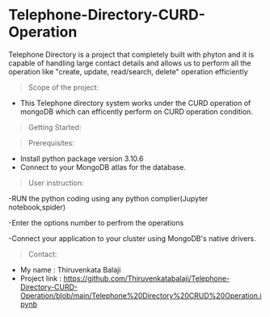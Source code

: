 # Telephone-Directory-CURD-Operation
Telephone Directory is a project that completely built with phyton and it is capable of handling large contact details and allows us to perform all the operation like "create, update, read/search, delete" operation efficiently

>Scope of the project:
 - This Telephone directory system works under the CURD operation of mongoDB which can efficently perform on CURD operation condition.
 
>Getting Started: 

>Prerequisites:
 - Install python package version 3.10.6
 - Connect to your MongoDB atlas for the database.
>User instruction:

  -RUN the python coding using any python complier(Jupyter notebook,spider)
 
  -Enter the options number to perfrom the operations
 
  -Connect your application to your cluster using MongoDB's native drivers.
 
 >Contact:
  - My name : Thiruvenkata Balaji
  - Project link : https://github.com/Thiruvenkatabalaji/Telephone-Directory-CURD-Operation/blob/main/Telephone%20Directory%20CRUD%20Operation.ipynb
